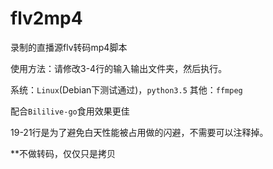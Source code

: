 # flv2mp4
录制的直播源flv转码mp4脚本

  使用方法：请修改3-4行的输入输出文件夹，然后执行。

  系统：`Linux`(Debian下测试通过)，`python3.5`
  其他：`ffmpeg`
  
  配合`Bililive-go`食用效果更佳
  
  19-21行是为了避免白天性能被占用做的闪避，不需要可以注释掉。
  
  **不做转码，仅仅只是拷贝
